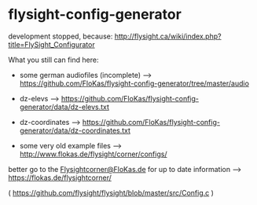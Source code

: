 # flysight-config-generator

development stopped, because: http://flysight.ca/wiki/index.php?title=FlySight_Configurator

What you still can find here:

- some german audiofiles (incomplete) --> https://github.com/FloKas/flysight-config-generator/tree/master/audio

- dz-elevs --> https://github.com/FloKas/flysight-config-generator/data/dz-elevs.txt
- dz-coordinates --> https://github.com/FloKas/flysight-config-generator/data/dz-coordinates.txt


- some very old example files  --> http://www.flokas.de/flysight/corner/configs/

better go to the Flysightcorner@FloKas.de for up to date information --> https://flokas.de/flysightcorner/






( https://github.com/flysight/flysight/blob/master/src/Config.c )
